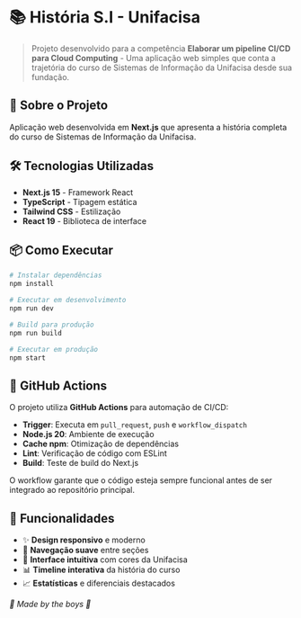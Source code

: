 # 📚 História S.I - Unifacisa

> Projeto desenvolvido para a competência **Elaborar um pipeline CI/CD para Cloud Computing** - Uma aplicação web simples que conta a trajetória do curso de Sistemas de Informação da Unifacisa desde sua fundação.

## 🚀 Sobre o Projeto

Aplicação web desenvolvida em **Next.js** que apresenta a história completa do curso de Sistemas de Informação da Unifacisa.

## 🛠️ Tecnologias Utilizadas

- **Next.js 15** - Framework React
- **TypeScript** - Tipagem estática
- **Tailwind CSS** - Estilização
- **React 19** - Biblioteca de interface

## 📦 Como Executar

```bash
# Instalar dependências
npm install

# Executar em desenvolvimento
npm run dev

# Build para produção
npm run build

# Executar em produção
npm start
```

## 🔄 GitHub Actions

O projeto utiliza **GitHub Actions** para automação de CI/CD:

- **Trigger**: Executa em `pull_request`, `push` e `workflow_dispatch`
- **Node.js 20**: Ambiente de execução
- **Cache npm**: Otimização de dependências
- **Lint**: Verificação de código com ESLint
- **Build**: Teste de build do Next.js

O workflow garante que o código esteja sempre funcional antes de ser integrado ao repositório principal.

## 🎯 Funcionalidades

- ✨ **Design responsivo** e moderno
- 📱 **Navegação suave** entre seções
- 🎨 **Interface intuitiva** com cores da Unifacisa
- 📊 **Timeline interativa** da história do curso
- 📈 **Estatísticas** e diferenciais destacados

*🙈 Made by the boys 🐒*
